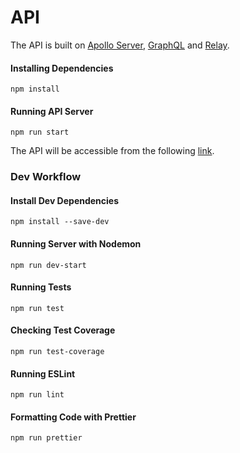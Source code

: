 # API
The API is built on [Apollo Server](https://github.com/apollographql/apollo-server/), [GraphQL](https://github.com/graphql/graphql-js) and [Relay](https://github.com/graphql/graphql-relay-js/).

#### Installing Dependencies
```shell
npm install
```
#### Running API Server
```shell
npm run start
```
The API will be accessible from the following [link](http://localhost:4000/graphql).

### Dev Workflow
#### Install Dev Dependencies
```shell
npm install --save-dev
```

#### Running Server with Nodemon
```shell
npm run dev-start
```

#### Running Tests
```shell
npm run test
```

#### Checking Test Coverage
```shell
npm run test-coverage
```

#### Running ESLint
```shell
npm run lint
```

#### Formatting Code with Prettier
```shell
npm run prettier
```